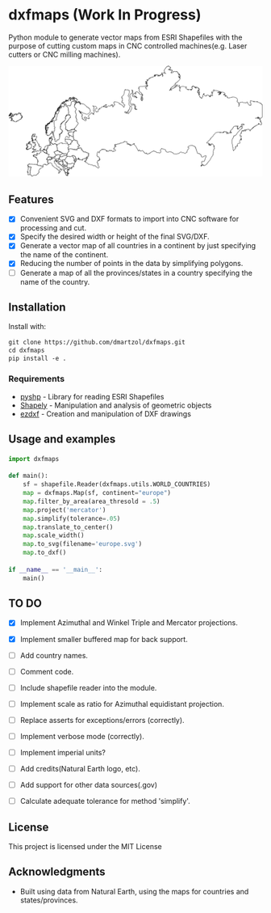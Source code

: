 # dxfmaps (Work In Progress)

Python module to generate vector maps from ESRI Shapefiles with the purpose of cutting custom maps in CNC controlled machines(e.g. Laser cutters or CNC milling machines).

![Example](https://github.com/dmartzol/dmartzol.github.io/raw/master/images/europe/europe.png)

## Features

- [X] Convenient SVG and DXF formats to import into CNC software for processing and cut.
- [X] Specify the desired width or height of the final SVG/DXF.
- [X] Generate a vector map of all countries in a continent by just specifying the name of the continent.
- [X] Reducing the number of points in the data by simplifying polygons.
- [ ] Generate a map of all the provinces/states in a country specifying the name of the country.

## Installation

Install with:

```
git clone https://github.com/dmartzol/dxfmaps.git
cd dxfmaps
pip install -e .
```


### Requirements

* [pyshp](https://github.com/GeospatialPython/pyshp) - Library for reading ESRI Shapefiles
* [Shapely](https://github.com/Toblerity/Shapely) - Manipulation and analysis of geometric objects
* [ezdxf](https://github.com/mozman/ezdxf) - Creation and manipulation of DXF drawings

## Usage and examples
```python
import dxfmaps

def main():
    sf = shapefile.Reader(dxfmaps.utils.WORLD_COUNTRIES)
    map = dxfmaps.Map(sf, continent="europe")
    map.filter_by_area(area_thresold = .5)
    map.project('mercator')
    map.simplify(tolerance=.05)
    map.translate_to_center()
    map.scale_width()
    map.to_svg(filename='europe.svg')
    map.to_dxf()

if __name__ == '__main__':
    main()
```

## TO DO

- [X] Implement Azimuthal and Winkel Triple and Mercator projections.
- [X] Implement smaller buffered map for back support.
- [ ] Add country names.
- [ ] Comment code.
- [ ] Include shapefile reader into the module.
- [ ] Implement scale as ratio for Azimuthal equidistant projection.
- [ ] Replace asserts for exceptions/errors (correctly).
- [ ] Implement verbose mode (correctly).
- [ ] Implement imperial units?
- [ ] Add credits(Natural Earth logo, etc).
- [ ] Add support for other data sources(.gov)
- [ ] Calculate adequate tolerance for method 'simplify'.


## License

This project is licensed under the MIT License

## Acknowledgments

*  Built using data from Natural Earth, using the maps for countries and states/provinces.
